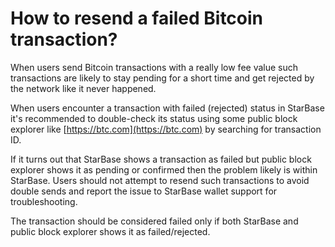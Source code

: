 # How to resend a failed Bitcoin transaction?

When users send Bitcoin transactions with a really low fee value such transactions are likely to stay pending for a short time and get rejected by the network like it never happened.

When users encounter a transaction with failed (rejected) status in StarBase it's recommended to double-check its status using some public block explorer like [https://btc.com](https://btc.com) by searching for transaction ID.

If it turns out that StarBase shows a transaction as failed but public block explorer shows it as pending or confirmed then the problem likely is within StarBase. Users should not attempt to resend such transactions to avoid double sends and report the issue to StarBase wallet support for troubleshooting.

The transaction should be considered failed only if both StarBase and public block explorer shows it as failed/rejected.
